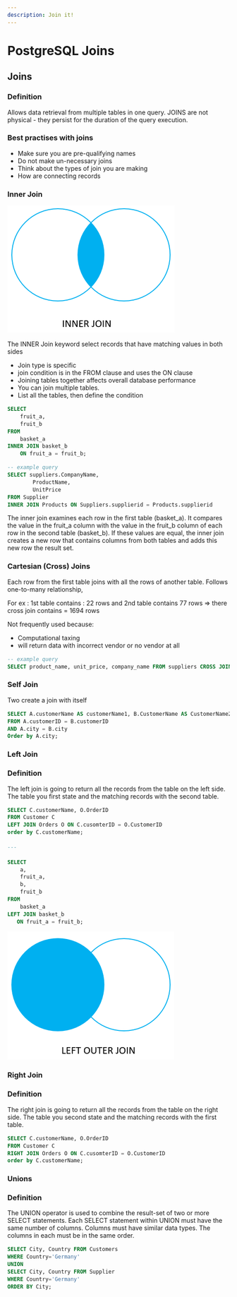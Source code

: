 ```yaml
---
description: Join it!
---
```


# PostgreSQL Joins

## Joins

### Definition

Allows data retrieval from multiple tables in one query. JOINS are not physical - they persist for the duration of the query execution.

### Best practises with joins

* Make sure you are pre-qualifying names
* Do not make un-necessary joins
* Think about the types of join you are making
* How are connecting records

### Inner Join

![Inner Join](../../.gitbook/assets/innerjoin.png)

The INNER Join keyword select records that have matching values in both sides

* Join type is specific
* join condition is in the FROM clause and uses the ON clause
* Joining tables together affects overall database performance 
* You can join multiple tables.
* List all the tables, then define the condition

```sql
SELECT
    fruit_a,
    fruit_b
FROM
    basket_a
INNER JOIN basket_b
    ON fruit_a = fruit_b;
```

```sql
-- example query
SELECT suppliers.CompanyName,
        ProductName,
        UnitPrice
FROM Supplier 
INNER JOIN Products ON Suppliers.supplierid = Products.supplierid
```

The inner join examines each row in the first table \(basket\_a\). It compares the value in the fruit\_a column with the value in the fruit\_b column of each row in the second table \(basket\_b\). If these values are equal, the inner join creates a new row that contains columns from both tables and adds this new row the result set.

### Cartesian \(Cross\) Joins

Each row from the first table joins with all the rows of another table. Follows one-to-many relationship,

For ex : 1st table contains : 22 rows and 2nd table contains 77 rows =&gt; there cross join contains = 1694 rows

Not frequently used because:

* Computational taxing
* will return data with incorrect vendor or no vendor at all

```sql
-- example query
SELECT product_name, unit_price, company_name FROM suppliers CROSS JOIN products;
```

### Self Join

Two create a join with itself

```sql
SELECT A.customerName AS customerName1, B.CustomerName AS CustomerName2, A.city
FROM A.customerID = B.customerID
AND A.city = B.city
Order by A.city;
```

### Left Join

### Definition

The left join is going to return all the records from the table on the left side. The table you first state and the matching records with the second table.

```sql
SELECT C.customerName, O.OrderID
FROM Customer C
LEFT JOIN Orders O ON C.cusomterID = O.CustomerID
order by C.customerName;

---

SELECT
    a,
    fruit_a,
    b,
    fruit_b
FROM
    basket_a
LEFT JOIN basket_b 
   ON fruit_a = fruit_b;
```

![Left Join](../../.gitbook/assets/leftjoin.png)

### Right Join

### Definition

The right join is going to return all the records from the table on the right side. The table you second state and the matching records with the first table.

```sql
SELECT C.customerName, O.OrderID
FROM Customer C
RIGHT JOIN Orders O ON C.cusomterID = O.CustomerID
order by C.customerName;
```

### Unions

### Definition

The UNION operator is used to combine the result-set of two or more SELECT statements. Each SELECT statement within UNION must have the same number of columns. Columns must have similar data types. The columns in each must be in the same order.

```sql
SELECT City, Country FROM Customers
WHERE Country='Germany'
UNION
SELECT City, Country FROM Supplier 
WHERE Country='Germany'
ORDER BY City;
```

